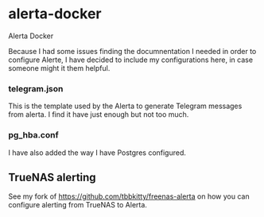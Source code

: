 # alerta-docker
Alerta Docker

Because I had some issues finding the documnentation I needed in order to configure Alerte, I have decided to include my configurations here, in case someone might it them helpful.

### telegram.json
This is the template used by the Alerta to generate Telegram messages from alerta. I find it have just enough but not too much.

### pg_hba.conf
I have also added the way I have Postgres configured.

## TrueNAS alerting
See my fork of https://github.com/tbbkitty/freenas-alerta on how you can configure alerting from TrueNAS to Alerta.
